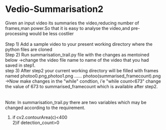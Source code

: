 # Vedio-Summarisation2
Given an input video its summaries the video,reducing number of frames,man power.So that it is easy to analyse the video,and pre-processing would be less costlier
</br>
</br>
Step 1)
Add a sample video to your present working directory where the python files are cloned
</br>
Step 2)
Run summarisation_trail.py file with the changes as mentoined below
->change the video file name to name of the video that you had saved in step1.
</br>
step 3)
After step2 your current working directory will be filled with frames named photoo0.png,photoo1.png ...... photoo(summarised_framecount).png
</br>
->Now make changes in the "while" condtion, i'e "while count<673"
change the value of 673 to summarised_framecount which is available after step2.
</br>
</br>
</br>
Note:
In summarisation_trail.py there are two variables which may be changed according to the requirement.</br>
1) if cv2.contourArea(c)<400</br>
2)if detection_count>0
